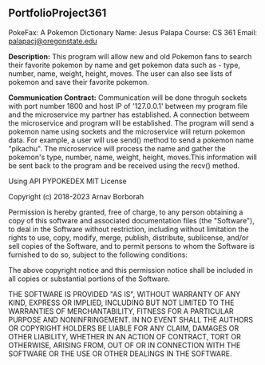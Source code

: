 ## PortfolioProject361
PokeFax: A Pokemon Dictionary
Name: Jesus Palapa
Course: CS 361
Email: palapacj@oregonstate.edu

**Description:** This program will allow new and old Pokemon fans to search their favorite pokemon by name and get pokemon data such as - type, number, name, weight, height, moves.
The user can also see lists of pokemon and save their favorite pokemon.

**Communication Contract:** Communication will be done throguh sockets with port number 1800 and host IP of '127.0.0.1' between my program file and the microservice my partner has established.
A connection betweem the microservice and program will be established. The program will send a pokemon name using sockets and the microservice will return pokemon data. For example, a user will use send() method to send a pokemon name "pikachu". The microservice will process the name and gather the pokemon's type, number, name, weight, height, moves.This information will be sent back to the program and be received using the recv() method.











Using API PYPOKEDEX
MIT License

Copyright (c) 2018-2023 Arnav Borborah

Permission is hereby granted, free of charge, to any person obtaining a copy
of this software and associated documentation files (the "Software"), to deal
in the Software without restriction, including without limitation the rights
to use, copy, modify, merge, publish, distribute, sublicense, and/or sell
copies of the Software, and to permit persons to whom the Software is
furnished to do so, subject to the following conditions:

The above copyright notice and this permission notice shall be included in all
copies or substantial portions of the Software.

THE SOFTWARE IS PROVIDED "AS IS", WITHOUT WARRANTY OF ANY KIND, EXPRESS OR
IMPLIED, INCLUDING BUT NOT LIMITED TO THE WARRANTIES OF MERCHANTABILITY,
FITNESS FOR A PARTICULAR PURPOSE AND NONINFRINGEMENT. IN NO EVENT SHALL THE
AUTHORS OR COPYRIGHT HOLDERS BE LIABLE FOR ANY CLAIM, DAMAGES OR OTHER
LIABILITY, WHETHER IN AN ACTION OF CONTRACT, TORT OR OTHERWISE, ARISING FROM,
OUT OF OR IN CONNECTION WITH THE SOFTWARE OR THE USE OR OTHER DEALINGS IN THE
SOFTWARE.
